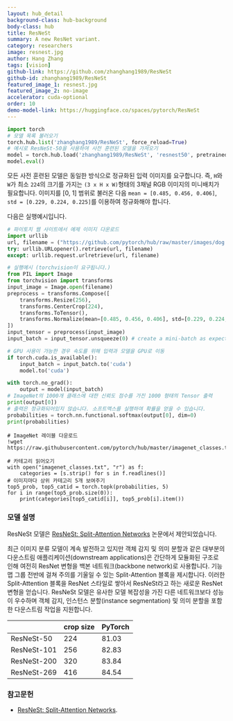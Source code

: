 ```yaml
---
layout: hub_detail
background-class: hub-background
body-class: hub
title: ResNeSt
summary: A new ResNet variant.
category: researchers
image: resnest.jpg
author: Hang Zhang
tags: [vision]
github-link: https://github.com/zhanghang1989/ResNeSt
github-id: zhanghang1989/ResNeSt
featured_image_1: resnest.jpg
featured_image_2: no-image
accelerator: cuda-optional
order: 10
demo-model-link: https://huggingface.co/spaces/pytorch/ResNeSt
---
```


```python
import torch
# 모델 목록 불러오기
torch.hub.list('zhanghang1989/ResNeSt', force_reload=True)
# 예시로 ResNeSt-50을 사용하여 사전 훈련된 모델을 가져오기
model = torch.hub.load('zhanghang1989/ResNeSt', 'resnest50', pretrained=True)
model.eval()
```

모든 사전 훈련된 모델은 동일한 방식으로 정규화된 입력 이미지를 요구합니다.
즉, `H`와 `W`가 최소 `224`의 크기를 가지는 `(3 x H x W)`형태의 3채널 RGB 이미지의 미니배치가 필요합니다. 
이미지를 [0, 1] 범위로 불러온 다음 `mean = [0.485, 0.456, 0.406]`, `std = [0.229, 0.224, 0.225]`를 이용하여 정규화해야 합니다.

다음은 실행예시입니다.

```python
# 파이토치 웹 사이트에서 예제 이미지 다운로드
import urllib
url, filename = ("https://github.com/pytorch/hub/raw/master/images/dog.jpg", "dog.jpg")
try: urllib.URLopener().retrieve(url, filename)
except: urllib.request.urlretrieve(url, filename)
```

```python
# 실행예시 (torchvision이 요구됩니다.)
from PIL import Image
from torchvision import transforms
input_image = Image.open(filename)
preprocess = transforms.Compose([
    transforms.Resize(256),
    transforms.CenterCrop(224),
    transforms.ToTensor(),
    transforms.Normalize(mean=[0.485, 0.456, 0.406], std=[0.229, 0.224, 0.225]),
])
input_tensor = preprocess(input_image)
input_batch = input_tensor.unsqueeze(0) # create a mini-batch as expected by the model

# GPU 사용이 가능한 경우 속도를 위해 입력과 모델을 GPU로 이동
if torch.cuda.is_available():
    input_batch = input_batch.to('cuda')
    model.to('cuda')

with torch.no_grad():
    output = model(input_batch)
# ImageNet의 1000개 클래스에 대한 신뢰도 점수를 가진 1000 형태의 Tensor 출력
print(output[0])
# 출력은 정규화되어있지 않습니다. 소프트맥스를 실행하여 확률을 얻을 수 있습니다.
probabilities = torch.nn.functional.softmax(output[0], dim=0)
print(probabilities)
```

```
# ImageNet 레이블 다운로드
!wget https://raw.githubusercontent.com/pytorch/hub/master/imagenet_classes.txt
```

```
# 카테고리 읽어오기
with open("imagenet_classes.txt", "r") as f:
    categories = [s.strip() for s in f.readlines()]
# 이미지마다 상위 카테고리 5개 보여주기
top5_prob, top5_catid = torch.topk(probabilities, 5)
for i in range(top5_prob.size(0)):
    print(categories[top5_catid[i]], top5_prob[i].item())
```

### 모델 설명

ResNeSt 모델은 [ResNeSt: Split-Attention Networks](https://arxiv.org/pdf/2004.08955.pdf) 논문에서 제안되었습니다.

최근 이미지 분류 모델이 계속 발전하고 있지만 객체 감지 및 의미 분할과 같은 대부분의 다운스트림 애플리케이션(downstream applications)은 간단하게 모듈화된 구조로 인해 여전히 ResNet 변형을 백본 네트워크(backbone network)로 사용합니다. 기능 맵 그룹 전반에 걸쳐 주의를 기울일 수 있는 Split-Attention 블록을 제시합니다. 이러한 Split-Attention 블록을 ResNet 스타일로 쌓아서 ResNeSt라고 하는 새로운 ResNet 변형을 얻습니다. ResNeSt 모델은 유사한 모델 복잡성을 가진 다른 네트워크보다 성능이 우수하며 객체 감지, 인스턴스 분할(instance segmentation) 및 의미 분할을 포함한 다운스트림 작업을 지원합니다.

|             | crop size | PyTorch |
|-------------|-----------|---------|
| ResNeSt-50  | 224       | 81.03   |
| ResNeSt-101 | 256       | 82.83   |
| ResNeSt-200 | 320       | 83.84   |
| ResNeSt-269 | 416       | 84.54   |

### 참고문헌

 - [ResNeSt: Split-Attention Networks](https://arxiv.org/abs/2004.08955).

